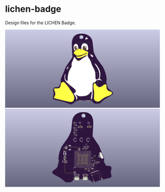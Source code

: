 # lichen-badge
Design files for the LICHEN Badge.

![alt tag](lichen-badge.png)
![alt tag](lichen-badge-top.png)
